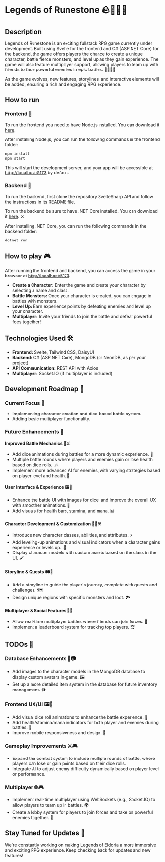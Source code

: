 # Legends of Runestone 🪨🧙‍♂️📜

## Description

Legends of Runestone is an exciting fullstack RPG game currently under development. Built using Svelte for the frontend and C# (ASP.NET Core) for the backend, the game offers players the chance to create a unique character, battle fierce monsters, and level up as they gain experience. The game will also feature multiplayer support, allowing players to team up with friends to face powerful enemies in epic battles. 🧝‍♀️🧙‍♂️

As the game evolves, new features, storylines, and interactive elements will be added, ensuring a rich and engaging RPG experience.

## How to run

### Frontend 🦄

To run the frontend you need to have Node.js installed. You can download it [here](https://nodejs.org/en/).

After installing Node.js, you can run the following commands in the frontend folder:

```bash
npm install
npm start
```

This will start the development server, and your app will be accessible at [http://localhost:5173](http://localhost:5173) by default.

### Backend 🐉

To run the backend, first clone the repository SvelteSharp API and follow the instructions in its README file.

To run the backend be sure to have .NET Core installed. You can download it [here](https://dotnet.microsoft.com/download). ⚔️

After installing .NET Core, you can run the following commands in the backend folder:

```bash
dotnet run
```

## How to play 🎮

After running the frontend and backend, you can access the game in your browser at [http://localhost:5173](http://localhost:5173).

- **Create a Character:** Enter the game and create your character by selecting a name and class.
- **Battle Monsters:** Once your character is created, you can engage in battles with monsters.
- **Level Up:** Earn experience points by defeating enemies and level up your character.
- **Multiplayer:** Invite your friends to join the battle and defeat powerful foes together!

## Technologies Used 🛠️

- **Frontend:** Svelte, Tailwind CSS, DaisyUI
- **Backend:** C# (ASP.NET Core), MongoDB (or NeonDB, as per your project)
- **API Communication:** REST API with Axios
- **Multiplayer:** Socket.IO (if multiplayer is included)

## Development Roadmap 🚧

### Current Focus 🎯

- Implementing character creation and dice-based battle system.
- Adding basic multiplayer functionality.

### Future Enhancements 🌟

#### Improved Battle Mechanics 🎲⚔️

- Add dice animations during battles for a more dynamic experience. 🎲
- Multiple battle rounds where players and enemies gain or lose health based on dice rolls. .💥
- Implement more advanced AI for enemies, with varying strategies based on player level and health. 🧠

#### User Interface & Experience  🖼️🎨

- Enhance the battle UI with images for dice, and improve the overall UX with smoother animations. 🎯
- Add visuals for health bars, stamina, and mana. 📊

#### Character Development & Customization 🧝‍♀️⚒️

- Introduce new character classes, abilities, and attributes. ⚡
- Add leveling-up animations and visual indicators when a character gains experience or levels up. .🎉
- Display character models with custom assets based on the class in the UI. 🖌️

#### Storyline & Quests 🛤️📜

- Add a storyline to guide the player's journey, complete with quests and challenges. 🗺️
- Design unique regions with specific monsters and loot. 🏞️

#### Multiplayer & Social Features 👫🌐

- Allow real-time multiplayer battles where friends can join forces. 👥
- Implement a leaderboard system for tracking top players. 🏆

## TODOs 📝

### Database Enhancements 💾📷

- Add images to the character models in the MongoDB database to display custom avatars in-game. 🖼️
- Set up a more detailed item system in the database for future inventory management. 🛠️

### Frontend UX/UI 🖼️📱

- Add visual dice roll animations to enhance the battle experience. 🎲
- Add health/stamina/mana indicators for both player and enemies during battles. 💪
- Improve mobile responsiveness and design. 📱

### Gameplay Improvements ⚔️🎮

- Expand the combat system to include multiple rounds of battle, where players can lose or gain points based on their dice rolls.
- Integrate AI to adjust enemy difficulty dynamically based on player level or performance.

### Multiplayer 🌐🎮

- Implement real-time multiplayer using WebSockets (e.g., Socket.IO) to allow players to team up in battles. 🌍
- Create a lobby system for players to join forces and take on powerful enemies together. 🏰

## Stay Tuned for Updates 🎉

We're constantly working on making Legends of Eldoria a more immersive and exciting RPG experience. Keep checking back for updates and new features!

